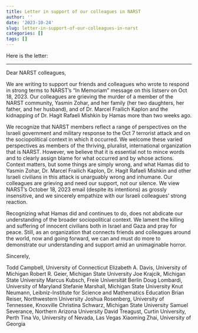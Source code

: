 ```yaml
---
title: Letter in support of our colleagues in NARST
author: ''
date: '2023-10-24'
slug: letter-in-support-of-our-colleagues-in-narst
categories: []
tags: []
---
```


Here is the letter:

---

Dear NARST colleagues,

We are writing to support our friends and colleagues who wrote to respond in strong terms to NARST’s “In Memoriam” message on this listserv on Oct 18, 2023. Our colleagues are grieving the murder of a member of the NARST community, Yasmin Zohar, and her family (her two daughters, her father, and her husband), and of Dr. Marcel Frailich Kaplon and the kidnapping of Dr. Hagit Rafaeli Mishkin by Hamas more than two weeks ago.

We recognize that NARST members reflect a range of perspectives on the Israeli government and military response to the Oct 7 terrorist attack and on the sociopolitical context in which it occurred. We welcome these varied perspectives as members of the thriving, pluralist, international organization that is NARST. However, we believe that it is essential not to mince words and to clearly assign blame for what occurred and by whose actions. Context matters, but some things are simply wrong, and what Hamas did to Yasmin Zohar, Dr. Marcel Frailich Kaplon, Dr. Hagit Rafaeli Mishkin and other Israeli civilians in this attack is unarguably wrong and inhumane. Our colleagues are grieving and need our support, not our silence. We view NARST’s October 18, 2023 email (despite its intentions) as grossly insensitive, and we sincerely empathize with our Israeli colleagues’ strong reaction.

Recognizing what Hamas did and continues to do, does not abdicate our understanding of the broader sociopolitical context. We lament the killing and suffering of innocent civilians both in Israel and Gaza and pray for peace. Still, as an organization that connects friends and colleagues around the world, now and going forward, we can and must do more to demonstrate our understanding and support amid an unimaginable horror.

Sincerely,

Todd Campbell, University of Connecticut
Elizabeth A. Davis, University of Michigan
Robert R. Geier, Michigan State University
Joe Krajcik, Michigan State University
Marcus Kubsch, Freie Universität Berlin
Doug Lombardi, University of Maryland
Stefanie Marshall, Michigan State University
Knut Neumann, Leibniz-Institute for Science and Mathematics Education
Brian Reiser, Northwestern University
Joshua Rosenberg, University of Tennessee, Knoxville
Christina Schwarz, Michigan State University
Samuel Severance, Northern Arizona University
David Treagust, Curtin University, Perth
Tina Vo, University of Nevada, Las Vegas
Xiaoming Zhai, University of Georgia